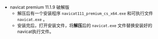 - navicat premium 11.1.9 破解版
	- 解压后有一个安装程序 `navicat111_premium_cs_x64.exe` 和可执行文件 `navicat.exe` 。
	- 安装完后，打开安装文件，将**解压**后的 `navicat.exe` 文件替换安装好的navicat执行文件。
